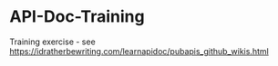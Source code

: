 # API-Doc-Training
Training exercise - see https://idratherbewriting.com/learnapidoc/pubapis_github_wikis.html
